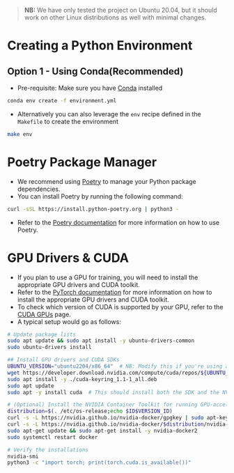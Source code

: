 > **NB:** We have only tested the project on Ubuntu 20.04, but it should work on other Linux distributions as well with
> minimal changes.

# Creating a Python Environment

## Option 1 - Using Conda(Recommended)

* Pre-requisite: Make sure you have [Conda](https://docs.anaconda.com/free/miniconda/#quick-command-line-install) installed

```bash
conda env create -f environment.yml
```

* Alternatively you can also leverage the `env` recipe defined in the `Makefile` to create the environment

```bash
make env
```

# Poetry Package Manager

* We recommend using [Poetry](https://python-poetry.org/docs/) to manage your Python package dependencies.
* You can install Poetry by running the following command:

```bash
curl -sSL https://install.python-poetry.org | python3 -
```
* Refer to the [Poetry documentation](https://python-poetry.org/docs/) for more information on how to use Poetry.


# GPU Drivers & CUDA

* If you plan to use a GPU for training, you will need to install the appropriate GPU drivers and CUDA toolkit.
* Refer to the [PyTorch documentation](https://pytorch.org/get-started/locally/) for more information on how to install the appropriate GPU drivers and CUDA toolkit.
* To check which version of CUDA is supported by your GPU, refer to the [CUDA GPUs](https://developer.nvidia.com/cuda-gpus) page.
* A typical setup would go as follows:

```bash
# Update package lists
sudo apt update && sudo apt install -y ubuntu-drivers-common
sudo ubuntu-drivers install

## Install GPU drivers and CUDA SDKs
UBUNTU_VERSION="ubuntu2204/x86_64"  # NB: Modify this if you're using a different version of Ubuntu
wget https://developer.download.nvidia.com/compute/cuda/repos/${UBUNTU_VERSION}/cuda-keyring_1.1-1_all.deb
sudo apt install -y ./cuda-keyring_1.1-1_all.deb
sudo apt update
sudo apt -y install cuda  # This should install both the SDK and the NVIDIA drivers required to train on a GPU

# (Optional) Install the NVIDIA Container Toolkit for running GPU-accelerated Docker containers
distribution=$(. /etc/os-release;echo $ID$VERSION_ID)
curl -s -L https://nvidia.github.io/nvidia-docker/gpgkey | sudo apt-key add -
curl -s -L https://nvidia.github.io/nvidia-docker/$distribution/nvidia-docker.list | sudo tee /etc/apt/sources.list.d/nvidia-docker.list
sudo apt-get update && sudo apt-get install -y nvidia-docker2
sudo systemctl restart docker

# Verify the installations
nvidia-smi
python3 -c "import torch; print(torch.cuda.is_available())"
```